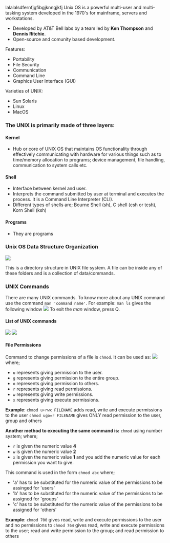 lalalalsdfernfjgfibgjknngjkfj
Unix OS is a powerful multi-user and multi-tasking system developed in the 1970's for mainframe, servers and workstations.
- Developed by AT&T Bell labs by a team led by **Ken Thompson** and **Dennis Ritchie**.
- Open-source and comunity based development.

Features:
- Portability
- File Security
- Communication
- Command Line
- Graphics User Interface (GUI)

Varieties of UNIX:
- Sun Solaris
- Linux
- MacOS

### The UNIX is primarily made of three layers:

#### Kernel
- Hub or core of UNIX OS that maintains OS functionality through effectively communicating with hardware for various things such as to time/memory allocation to programs; device management, file handling, communication to system calls etc.

#### Shell
- Interface between kernel and user.
- Interprets the command submitted by user at terminal and executes the process. It is a Command Line Interpreter (CLI).
- Different types of shells are; Bourne Shell (sh), C shell (csh or tcsh), Korn Shell (ksh)

#### Programs
- They are programs

### Unix OS Data Structure Organization
![](https://i.imgur.com/WVG34cS.png)

This is a directory structure in UNIX file system. A file can be inside any of these folders and is a collection of data/commands.

### UNIX Commands
There are many UNIX commands. To know more about any UNIX command use the command `man 'command name'`.
For example: `man ls` gives the following window
![](https://i.imgur.com/y0HzfjJ.png)
To exit the *man* window, press Q.

#### List of UNIX commands
![](https://i.imgur.com/lvzIq5P.png)
![](https://i.imgur.com/6izGYlr.png)

#### File Permissions
Command to change permissions of a file is `chmod`. It can be used as:
![](https://i.imgur.com/TfhXK4w.png)
where; 
- `u` represents giving permission to the user.
- `g` represents giving permission to the entire group.
- `o` represents giving permission to others.
- `r` represents giving read permissions.
- `w` represents giving write permissions.
- `x` represents giving execute permissions.

**Example**: 
`chmod u+rwx FILENAME` adds read, write and execute permissions to the user
`chmod ugo=r FILENAME` gives ONLY read permission to the user, group and others

**Another method to executing the same command is:**
`chmod` using number system;
where;
- `r` is given the numeric value **4**
- `w` is given the numeric value **2**
- `x` is given the numeric value **1**
and you add the numeric value for each permission you want to give.

This command is used in the form `chmod abc`
where;
- 'a' has to be substituted for the numeric value of the permissions to be assinged for 'users'
- 'b' has to be substituted for the numeric value of the permissions to be assigned for 'groups'
- 'c' has to be substituted for the numeric value of the permissions to be assigned for 'others'

**Example**:
`chmod 700` gives read, write and execute permissions to the user and no permissions to 
`chmod 764` gives read, write and execute permissions to the user; read and write permission to the group; and read permission to others

